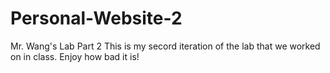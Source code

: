 # Personal-Website-2
Mr. Wang's Lab Part 2
This is my secord iteration of the lab that we worked on in class. Enjoy how bad it is!
